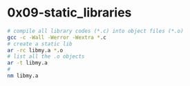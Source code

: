 # 0x09-static_libraries

```bash
# compile all library codes (*.c) into object files (*.o)
gcc -c -Wall -Werror -Wextra *.c
# create a static lib 
ar -rc libmy.a *.o
# list all the .o objects 
ar -t libmy.a
#
nm libmy.a
```

